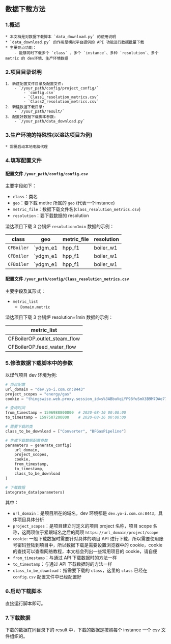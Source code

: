 
## 数据下载方法


### 1.概述

    * 本文档是对数据下载脚本 `data_download.py` 的使用说明
    * `data_download.py` 的作用是模拟平台提供的 API 功能进行数据批量下载
    * 主要亮点功能：
        - 能够同时下载多个 `class` 、多个 `instance`、多种 `resolution`、多个 metric 的 dev环境、生产环境数据

### 2.项目目录说明

    1. 新建配置文件目录及配置文件:
        - `/your_path/config/project_config/`
            - `config.csv`
            - `Class1_resolution_metrics.csv`
            - `Class2_resolution_metrics.csv`
    2. 新建数据下载目录:
        - `/your_path/result/`
    3. 配置好数据下载脚本参数:
        - `/your_path/data_download.py`

### 3.生产环境的特殊性(以溢达项目为例)

    * 需要启动本地电脑代理

### 4.填写配置文件

#### 配置文件 `/your_path/config/config.csv`

主要字段如下：

* `class`：类名
* `geo`：要下载 metirc 所属的 `geo` (代表一个instance)
* `metric_file`：数据下载文件名(`Class_resolution_metrics.csv`)
* `resolution`：要下载数据的 resolution

溢达项目下载 3 台锅炉 `resolution=1min` 数据的示例：

|class     |geo                                 |metric_file                |resolution  |
|----------|------------------------------------|---------------------------|------------|
|`CFBoiler`|`ydgm_e1|hpp_f1|boiler_w1|boiler_m1`|`CFBoiler_1min_metrics.csv`|`1min `     |
|`CFBoiler`|`ydgm_e1|hpp_f1|boiler_w1|boiler_m1`|`CFBoiler_1min_metrics.csv`|`1min `     |
|`CFBoiler`|`ydgm_e1|hpp_f1|boiler_w1|boiler_m1`|`CFBoiler_1min_metrics.csv`|`1min `     |

#### 配置文件 `/your_path/config/Class_resolution_metrics.csv`

主要字段及其形式：

* `metric_list`
    - `Domain.metric`

溢达项目下载 3 台锅炉 resolution=1min 数据的示例：

| metric_list                 |
|-----------------------------|
| CFBoilerOP.outlet_steam_flow|
| CFBoilerOP.feed_water_flow  |

### 5.修改数据下载脚本中的参数

以煤气项目 dev 环境为例:

```python
# 项目配置
url_domain = "dev.yo-i.com.cn:8443"
project_scopes = "energy/gas"
cookie = "thingswise.web.proxy.session_id=s%3ABbuVqLYF98fuSmX3B9M7DAe77Fc1nkJH.1FJtGevRaRi9WvjOymc03zV6%2FDe8DCUT55AbZ9zCi6s; __guid=165663402.1502813834321714700.1590023534580.6956; thingswise.web.app.session_id=s%3AOdDY10p1wYEoyXPqxxI5rezN.J8b3vEoIeHd0c9y6VDjx6MIrEo%2BJ2iAqf1SXUQRocgQ; monitor_count=65"

# 查询时间
from_timestamp = 1596988800000  # 2020-08-10 00:00:00
to_timestamp = 1597507200000    # 2020-08-16 00:00:00

# 需要下载的类
class_to_be_download = ["Converter", "BFGasPipeline"]

# 生成下载数据配置参数
parameters = generate_config(
    url_domain, 
    project_scopes, 
    cookie, 
    from_timestamp, 
    to_timestamp, 
    class_to_be_download
)

# 下载数据
integrate_data(parameters)
```

其中：

* `url_domain`：是项目所在的域名，dev 环境都是 `dev.yo-i.com.cn:8443`，具体项目具体分析
* `project_scopes`：是项目建立时定义的项目 project 名称，项目 scope 名称，这两项位于紧跟域名之后的两项 `https://url_domain/project/scope`
* `cookie`: 一般下载数据时需要针对具体的项目 API 进行下载，所以需要使用账号密码登陆到项目中，所以数据下载是需要设置浏览器中的 cookie，cookie 的查找可以查看网络教程，本文档会列出一些常用项目的 cookie，请自便
* `from_timestamp`：与通过 API 下载数据时的方法一样
* `to_timestamp`：与通过 API 下载数据时的方法一样
* `class_to_be_download`：指需要下载的 `class`，这里的 `class` 已经在 `config.csv` 配置文件中已经配置好


### 6.启动下载脚本

直接运行脚本即可。

### 7.下载数据

下载的数据在同目录下的 result 中，下载的数据是按照每个 instance 一个 csv 文件组织的。



